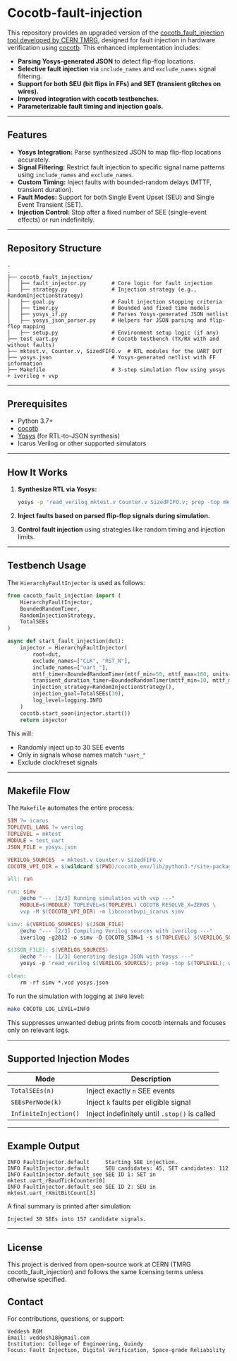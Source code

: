 # Cocotb-fault-injection 

This repository provides an upgraded version of the [cocotb_fault_injection tool developed by CERN TMRG](https://gitlab.cern.ch/tmrg/cocotb_fault_injection), designed for fault injection in hardware verification using [cocotb](https://github.com/cocotb/cocotb). This enhanced implementation includes:

- **Parsing Yosys-generated JSON** to detect flip-flop locations.
- **Selective fault injection** via `include_names` and `exclude_names` signal filtering.
- **Support for both SEU (bit flips in FFs) and SET (transient glitches on wires).**
- **Improved integration with cocotb testbenches.**
- **Parameterizable fault timing and injection goals.**

---

## Features

- **Yosys Integration:** Parse synthesized JSON to map flip-flop locations accurately.
- **Signal Filtering:** Restrict fault injection to specific signal name patterns using `include_names` and `exclude_names`.
- **Custom Timing:** Inject faults with bounded-random delays (MTTF, transient duration).
- **Fault Modes:** Support for both Single Event Upset (SEU) and Single Event Transient (SET).
- **Injection Control:** Stop after a fixed number of SEE (single-event effects) or run indefinitely.

---

## Repository Structure

```
.
.
├── cocotb_fault_injection/
│   ├── fault_injector.py        # Core logic for fault injection
│   ├── strategy.py              # Injection strategy (e.g., RandomInjectionStrategy)
│   ├── goal.py                  # Fault injection stopping criteria
│   ├── timer.py                 # Bounded and fixed time models
│   ├── yosys_if.py              # Parses Yosys-generated JSON netlist
│   ├── yosys_json_parser.py     # Helpers for JSON parsing and flip-flop mapping
│   ├── setup.py                 # Environment setup logic (if any)
├── test_uart.py                 # Cocotb testbench (TX/RX with and without faults)
├── mktest.v, Counter.v, SizedFIFO.v  # RTL modules for the UART DUT
├── yosys.json                   # Yosys-generated netlist with FF information
├── Makefile                     # 3-step simulation flow using yosys + iverilog + vvp

```
---

## Prerequisites

- Python 3.7+
- [cocotb](https://github.com/cocotb/cocotb)
- [Yosys](https://github.com/YosysHQ/yosys) (for RTL-to-JSON synthesis)
- Icarus Verilog or other supported simulators

---

## How It Works

1. **Synthesize RTL via Yosys:**

   ```bash
   yosys -p 'read_verilog mktest.v Counter.v SizedFIFO.v; prep -top mktest; write_json yosys.json'
   ```

2. **Inject faults based on parsed flip-flop signals during simulation.**

3. **Control fault injection** using strategies like random timing and injection limits.

---

## Testbench Usage

The `HierarchyFaultInjector` is used as follows:

```python
from cocotb_fault_injection import (
    HierarchyFaultInjector,
    BoundedRandomTimer,
    RandomInjectionStrategy,
    TotalSEEs
)

async def start_fault_injection(dut):
    injector = HierarchyFaultInjector(
        root=dut,
        exclude_names=["CLK", "RST_N"],
        include_names=["uart_"],
        mttf_timer=BoundedRandomTimer(mttf_min=50, mttf_max=100, units="ns"),
        transient_duration_timer=BoundedRandomTimer(mttf_min=10, mttf_max=20, units="ns"),
        injection_strategy=RandomInjectionStrategy(),
        injection_goal=TotalSEEs(30),
        log_level=logging.INFO
    )
    cocotb.start_soon(injector.start())
    return injector
```

This will:
- Randomly inject up to 30 SEE events
- Only in signals whose names match `"uart_"`
- Exclude clock/reset signals

---

## Makefile Flow

The `Makefile` automates the entire process:

```makefile
SIM ?= icarus
TOPLEVEL_LANG ?= verilog
TOPLEVEL = mktest
MODULE = test_uart
JSON_FILE = yosys.json

VERILOG_SOURCES  = mktest.v Counter.v SizedFIFO.v
COCOTB_VPI_DIR = $(wildcard $(PWD)/cocotb_env/lib/python3.*/site-packages/cocotb/libs)

all: run

run: simv
	@echo "--- [3/3] Running simulation with vvp ---"
	MODULE=$(MODULE) TOPLEVEL=$(TOPLEVEL) COCOTB_RESOLVE_X=ZEROS \
	vvp -M $(COCOTB_VPI_DIR) -m libcocotbvpi_icarus simv

simv: $(VERILOG_SOURCES) $(JSON_FILE)
	@echo "--- [2/3] Compiling Verilog sources with iverilog ---"
	iverilog -g2012 -o simv -D COCOTB_SIM=1 -s $(TOPLEVEL) $(VERILOG_SOURCES)

$(JSON_FILE): $(VERILOG_SOURCES)
	@echo "--- [1/3] Generating design JSON with Yosys ---"
	yosys -p 'read_verilog $(VERILOG_SOURCES); prep -top $(TOPLEVEL); write_json $(JSON_FILE)'

clean:
	rm -rf simv *.vcd yosys.json
```

To run the simulation with logging at `INFO` level:

```bash
make COCOTB_LOG_LEVEL=INFO
```

This suppresses unwanted debug prints from cocotb internals and focuses only on relevant logs.

---

## Supported Injection Modes

| Mode                  | Description                                    |
|-----------------------|------------------------------------------------|
| `TotalSEEs(n)`        | Inject exactly `n` SEE events                  |
| `SEEsPerNode(k)`      | Inject `k` faults per eligible signal          |
| `InfiniteInjection()` | Inject indefinitely until `.stop()` is called |

---

## Example Output

```
INFO FaultInjector.default     Starting SEE injection.
INFO FaultInjector.default     SEU candidates: 45, SET candidates: 112
INFO FaultInjector.default_see SEE ID 1: SET in mktest.uart_rBaudTickCounter[0]
INFO FaultInjector.default_see SEE ID 2: SEU in mktest.uart_rXmitBitCount[3]
```

A final summary is printed after simulation:

```
Injected 30 SEEs into 157 candidate signals.
```

---

## License

This project is derived from open-source work at CERN (TMRG cocotb_fault_injection) and follows the same licensing terms unless otherwise specified.

## Contact

For contributions, questions, or support:
```
Veddesh RGM  
Email: veddesh18@gmail.com  
Institution: College of Engineering, Guindy  
Focus: Fault Injection, Digital Verification, Space-grade Reliability


